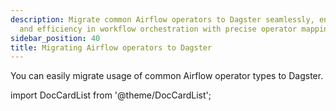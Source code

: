 ```yaml
---
description: Migrate common Airflow operators to Dagster seamlessly, ensuring compatibility
  and efficiency in workflow orchestration with precise operator mapping.
sidebar_position: 40
title: Migrating Airflow operators to Dagster
---
```


You can easily migrate usage of common Airflow operator types to Dagster.

import DocCardList from '@theme/DocCardList';

<DocCardList />
